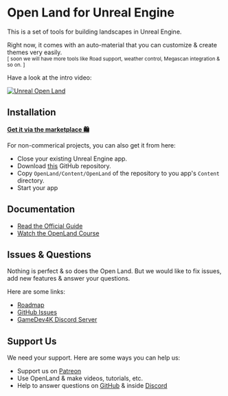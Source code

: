 # Open Land for Unreal Engine

This is a set of tools for building landscapes in Unreal Engine.

Right now, it comes with an auto-material that you can customize & create themes very easily. <br/>
<sup>[ soon we will have more tools like Road support, weather control, Megascan integration & so on. ]</sup>

Have a look at the intro video:

[![Unreal Open Land](https://user-images.githubusercontent.com/50838/105540232-e278cd80-5d1b-11eb-9699-a61a2fb2235c.png)](https://www.youtube.com/watch?v=QJ6SIh2DGeU)

## Installation

**[Get it via the marketplace 🛍️](https://www.unrealengine.com/marketplace/en-US/product/openland-customizable-landscape-auto-material)**

For non-commerical projects, you can also get it from here:

* Close your existing Unreal Engine app.
* Download [this](https://github.com/GameDev4K/unreal-open-land/archive/main.zip) GitHub repository.
* Copy `OpenLand/Content/OpenLand` of the repository to you app's `Content` directory.
* Start your app

## Documentation

* [Read the Official Guide](https://www.notion.so/OpenLand-Documentation-2268081d3b8e4a49a0d824a7ab0b7b44)
* [Watch the OpenLand Course](https://www.youtube.com/playlist?list=PLsyGu3bA_w_C-63BvSRRrGc_TgQM5gjEi)

## Issues & Questions

Nothing is perfect & so does the Open Land. But we would like to fix issues, add new features & answer your questions.

Here are some links:

* [Roadmap](https://github.com/orgs/GameDev4K/projects/1)
* [GitHub Issues](https://github.com/GameDev4K/unreal-open-land/issues)
* [GameDev4K Discord Server](https://discord.gg/DK9cMn9eFV)

## Support Us

We need your support. Here are some ways you can help us:

* Support us on [Patreon](https://www.patreon.com/gamedev4k)
* Use OpenLand & make videos, tutorials, etc.
* Help to answer questions on [GitHub](https://github.com/GameDev4K/unreal-open-land/issues) & inside [Discord](https://discord.gg/DK9cMn9eFV)


